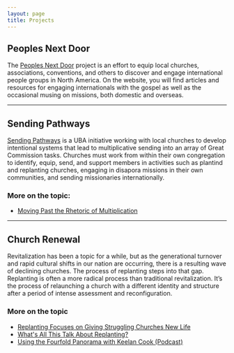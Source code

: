 ```yaml
---
layout: page
title: Projects
---
```


## Peoples Next Door
The [Peoples Next Door](https://keelancook.com) project is an effort to equip local churches, associations, conventions, and others to discover and engage international people groups in North America. On the website, you will find articles and resources for engaging internationals with the gospel as well as the occasional musing on missions, both domestic and overseas.

---

## Sending Pathways

[Sending Pathways](https://ubahouston.org/pathways) is a UBA initiative working with local churches to develop intentional systems that lead to multiplicative sending into an array of Great Commission tasks. Churches must work from within their own congregation to identify, equip, send, and support members in activities such as plantind and replanting churches, engaging in disapora missions in their own communities, and sending missionaries internationally.

### More on the topic:
* [Moving Past the Rhetoric of Multiplication](https://www.sendinstitute.org/moving-past-the-rhetoric-of-multiplication/)

---

## Church Renewal

Revitalization has been a topic for a while, but as the generational turnover and rapid cultural shifts in our nation are occurring, there is a resulting wave of declining churches. The process of replanting steps into that gap. Replanting is often a more radical process than traditional revitalization. It’s the process of relaunching a church with a different identity and structure after a period of intense assessment and reconfiguration. 

### More on the topic
* [Replanting Focuses on Giving Struggling Churches New Life](https://www.baptiststandard.com/news/texas/replanting-focuses-on-giving-struggling-churches-new-life/)
* [What's All This Talk About Replanting?](https://www.ubahouston.org/blog/2019/1/10/what-is-all-this-talk-about-replanting)
* [Using the Fourfold Panorama with Keelan Cook (Podcast)](https://replantbootcamp.com/podcast/ep23/)


